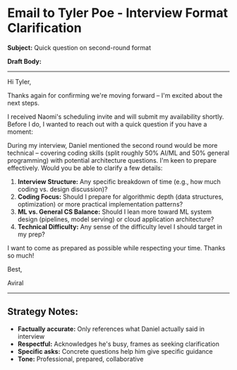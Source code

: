 # Email to Tyler Poe - Interview Format Clarification

**Subject:** Quick question on second-round format

**Draft Body:**

---

Hi Tyler,

Thanks again for confirming we're moving forward – I'm excited about the next steps.

I received Naomi's scheduling invite and will submit my availability shortly. Before I do, I wanted to reach out with a quick question if you have a moment:

During my interview, Daniel mentioned the second round would be more technical – covering coding skills (split roughly 50% AI/ML and 50% general programming) with potential architecture questions. I'm keen to prepare effectively. Would you be able to clarify a few details:

1. **Interview Structure:** Any specific breakdown of time (e.g., how much coding vs. design discussion)?
2. **Coding Focus:** Should I prepare for algorithmic depth (data structures, optimization) or more practical implementation patterns?
3. **ML vs. General CS Balance:** Should I lean more toward ML system design (pipelines, model serving) or cloud application architecture?
4. **Technical Difficulty:** Any sense of the difficulty level I should target in my prep?

I want to come as prepared as possible while respecting your time. Thanks so much!

Best,

Aviral

---

## Strategy Notes:
- **Factually accurate:** Only references what Daniel actually said in interview
- **Respectful:** Acknowledges he's busy, frames as seeking clarification
- **Specific asks:** Concrete questions help him give specific guidance
- **Tone:** Professional, prepared, collaborative
